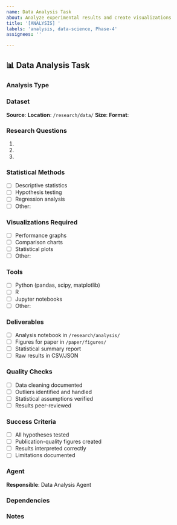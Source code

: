 ```yaml
---
name: Data Analysis Task
about: Analyze experimental results and create visualizations
title: '[ANALYSIS] '
labels: 'analysis, data-science, Phase-4'
assignees: ''

---
```


## 📊 Data Analysis Task

### Analysis Type
<!-- Statistical, performance, security, usability -->


### Dataset
**Source**: 
**Location**: `/research/data/`
**Size**: 
**Format**: 

### Research Questions
<!-- What questions does this analysis answer? -->
1. 
2. 
3. 

### Statistical Methods
- [ ] Descriptive statistics
- [ ] Hypothesis testing
- [ ] Regression analysis
- [ ] Other: 

### Visualizations Required
- [ ] Performance graphs
- [ ] Comparison charts
- [ ] Statistical plots
- [ ] Other: 

### Tools
- [ ] Python (pandas, scipy, matplotlib)
- [ ] R
- [ ] Jupyter notebooks
- [ ] Other: 

### Deliverables
- [ ] Analysis notebook in `/research/analysis/`
- [ ] Figures for paper in `/paper/figures/`
- [ ] Statistical summary report
- [ ] Raw results in CSV/JSON

### Quality Checks
- [ ] Data cleaning documented
- [ ] Outliers identified and handled
- [ ] Statistical assumptions verified
- [ ] Results peer-reviewed

### Success Criteria
- [ ] All hypotheses tested
- [ ] Publication-quality figures created
- [ ] Results interpreted correctly
- [ ] Limitations documented

### Agent
**Responsible**: Data Analysis Agent

### Dependencies
<!-- Experiments must be complete -->


### Notes
<!-- Statistical significance level, confidence intervals, etc. -->